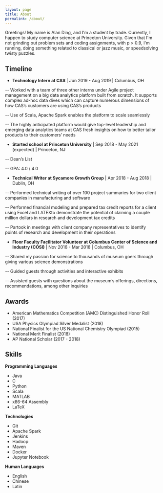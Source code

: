 ```yaml
---
layout: page
title: About
permalink: /about/
---
```


Greetings! My name is Alan Ding, and I'm a student by trade. Currently, I happen to study computer science at Princeton University. Given that I'm not grinding out problem sets and coding assignments, with p > 0.9, I'm running, doing something related to classical or jazz music, or speedsolving twisty puzzles.

## Timeline

- **Technology Intern at CAS** \| Jun 2019 - Aug 2019 \| Columbus, OH

-- Worked with a team of three other interns under Agile project
management on a big data analytics platform built from scratch. It
supports complex ad-hoc data dives which can capture numerous
dimensions of how CAS’s customers are using CAS’s products

-- Use of Scala, Apache Spark enables the platform to scale seamlessly

-- The highly anticipated platform would give top-level leadership and
emerging data analytics teams at CAS fresh insights on how to
better tailor products to their customers’ needs

- **Started school at Princeton University** \| Sep 2018 - May 2021 (expected) \| Princeton, NJ

-- Dean’s List

-- GPA: 4.0 / 4.0

- **Technical Writer at Sycamore Growth Group** \| Apr 2018 - Aug 2018 \| Dublin, OH

-- Performed technical writing of over 100 project summaries for two
client companies in manufacturing and software

-- Performed financial modeling and prepared tax credit reports for a
client using Excel and LATEXto demonstrate the potential of claiming
a couple million dollars in research and development tax credits

-- Partook in meetings with client company representatives to identify
points of research and development in their operations

- **Floor Faculty Facilitator Volunteer at Columbus Center of Science and Industry (COSI)** \| Nov 2016 - Mar 2018 \| Columbus, OH

-- Shared my passion for science to thousands of museum goers
through giving various science demonstrations

-- Guided guests through activities and interactive exhibits

-- Assisted guests with questions about the museum’s offerings,
directions, recommendations, among other inquiries

## Awards
- American Mathematics Competition (AMC) Distinguished Honor Roll (2017)
- USA Physics Olympiad Silver Medalist (2018)
- National Finalist for the US National Chemistry Olympiad (2015)
- National Merit Finalist (2018)
- AP National Scholar (2017 - 2018)

## Skills

**Programming Languages**
- Java
- C 
- Python
- Scala 
- MATLAB
- x86-64 Assembly 
- LaTeX

**Technologies**
- Git 
- Apache Spark 
- Jenkins 
- Hadoop
- Maven 
- Docker 
- Jupyter Notebook

**Human Languages**
- English 
- Chinese 
- Latin
